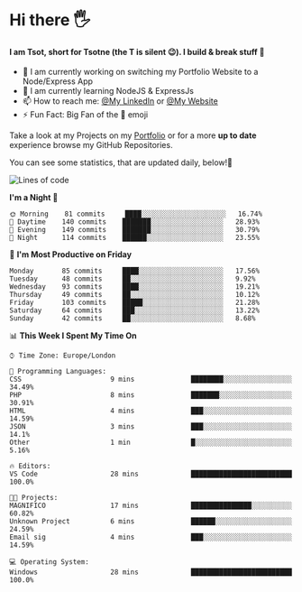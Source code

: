 # Hi there :raised_hand_with_fingers_splayed:
#### I am Tsot, short for Tsotne (the T is silent :wink:). I build & break stuff :space_invader:
- :telescope: I am currently working on switching my Portfolio Website to a Node/Express App
- :seedling: I am currently learning NodeJS & ExpressJs
- :mailbox: How to reach me: [@My LinkedIn](https://www.linkedin.com/in/tsotne-gvadzabia/) or [@My Website](https://tsotnegvadzabia.me/contact)
- :zap: Fun Fact: Big Fan of the :space_invader: emoji

Take a look at my Projects on my [Portfolio](https://tsotnegvadzabia.me/) or for a more **up to date** experience browse my GitHub Repositories.

You can see some statistics, that are updated daily, below!:space_invader:
<!--START_SECTION:waka-->
![Lines of code](https://img.shields.io/badge/From%20Hello%20World%20I%27ve%20Written-1.3%20million%20lines%20of%20code-blue)

**I'm a Night 🦉** 

```text
🌞 Morning    81 commits     ████░░░░░░░░░░░░░░░░░░░░░   16.74% 
🌆 Daytime    140 commits    ███████░░░░░░░░░░░░░░░░░░   28.93% 
🌃 Evening    149 commits    ███████░░░░░░░░░░░░░░░░░░   30.79% 
🌙 Night      114 commits    ██████░░░░░░░░░░░░░░░░░░░   23.55%

```
📅 **I'm Most Productive on Friday** 

```text
Monday       85 commits     ████░░░░░░░░░░░░░░░░░░░░░   17.56% 
Tuesday      48 commits     ██░░░░░░░░░░░░░░░░░░░░░░░   9.92% 
Wednesday    93 commits     ████░░░░░░░░░░░░░░░░░░░░░   19.21% 
Thursday     49 commits     ██░░░░░░░░░░░░░░░░░░░░░░░   10.12% 
Friday       103 commits    █████░░░░░░░░░░░░░░░░░░░░   21.28% 
Saturday     64 commits     ███░░░░░░░░░░░░░░░░░░░░░░   13.22% 
Sunday       42 commits     ██░░░░░░░░░░░░░░░░░░░░░░░   8.68%

```


📊 **This Week I Spent My Time On** 

```text
⌚︎ Time Zone: Europe/London

💬 Programming Languages: 
CSS                      9 mins              ████████░░░░░░░░░░░░░░░░░   34.49% 
PHP                      8 mins              ███████░░░░░░░░░░░░░░░░░░   30.91% 
HTML                     4 mins              ███░░░░░░░░░░░░░░░░░░░░░░   14.59% 
JSON                     3 mins              ███░░░░░░░░░░░░░░░░░░░░░░   14.1% 
Other                    1 min               █░░░░░░░░░░░░░░░░░░░░░░░░   5.16%

🔥 Editors: 
VS Code                  28 mins             █████████████████████████   100.0%

🐱‍💻 Projects: 
MAGNIFICO                17 mins             ███████████████░░░░░░░░░░   60.82% 
Unknown Project          6 mins              ██████░░░░░░░░░░░░░░░░░░░   24.59% 
Email sig                4 mins              ███░░░░░░░░░░░░░░░░░░░░░░   14.59%

💻 Operating System: 
Windows                  28 mins             █████████████████████████   100.0%

```


<!--END_SECTION:waka-->
